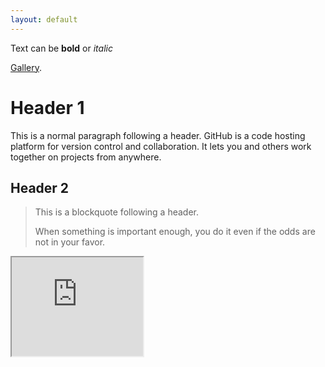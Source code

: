 ```yaml
---
layout: default
---
```


Text can be **bold** or _italic_

[Gallery](./another-page.html).


# Header 1

This is a normal paragraph following a header. GitHub is a code hosting platform for version control and collaboration. It lets you and others work together on projects from anywhere.

## Header 2

> This is a blockquote following a header.
>
> When something is important enough, you do it even if the odds are not in your favor.

<iframe width="210" height="158" src="https://www.youtube.com/embed/-G8ss5GmVzw?controls=0?autoplay=1">
</iframe>
